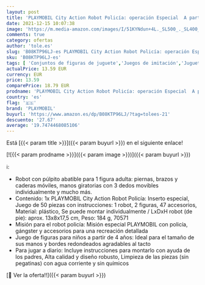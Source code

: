 ```yaml
---
layout: post
title: 'PLAYMOBIL City Action Robot Policía: operación Especial  A partir de 4 años  70571 '
date: 2021-12-15 10:07:38
image: 'https://m.media-amazon.com/images/I/51KYNdun+4L._SL500_._SL400_.jpg'
comments: true
category: ofertas
author: 'tole.es'
slug: 'B08KTP96LJ-es PLAYMOBIL City Action Robot Policía: operación Especial A...'
sku: 'B08KTP96LJ-es'
tags: [ 'Conjuntos de figuras de juguete','Juegos de imitación','Juguetes','Juguetes y juegos','Muñecos y figuras','playmobil', ]
actualPrice: 13.59 EUR
currency: EUR
price: 13.59
comparePrice: 18.79 EUR
prodname: 'PLAYMOBIL City Action Robot Policía: operación Especial  A partir de 4 años  70571 '
country: 'es'
flag: '🇪🇸'
brand: 'PLAYMOBIL'
buyurl: 'https://www.amazon.es/dp/B08KTP96LJ/?tag=tolees-21'
descuento: '27.67'
average: '19.7474468085106'
---
```


Está [{{< param title >}}]({{< param buyurl >}}) en el siguiente enlace!

[![{{< param prodname >}}]({{< param image >}})]({{< param buyurl >}})

ℹ️:

- Robot con púlpito abatible para 1 figura adulta: piernas, brazos y caderas móviles, manos giratorias con 3 dedos movibles individualmente y mucho más.
- Contenido: 1x PLAYMOBIL City Action Robot Policía: Inserto especial, Juego de 50 piezas con instrucciones: 1 robot, 2 figuras, 47 accesorios, Material: plástico, Se puede montar individualmente / LxDxH robot (de pie): aprox. 13x8x17,5 cm, Peso: 184 g, 70571
- Misión para el robot policía: Misión especial PLAYMOBIL con policía, gángster y accesorios para una recreación detallada
- Juego de figuras para niños a partir de 4 años: Ideal para el tamaño de sus manos y bordes redondeados agradables al tacto
- Para jugar a diario: Incluye instrucciones para montarlo con ayuda de los padres, Alta calidad y diseño robusto, Limpieza de las piezas (sin pegatinas) con agua corriente y sin químicos

[🛒 Ver la oferta!!]({{< param buyurl >}})

